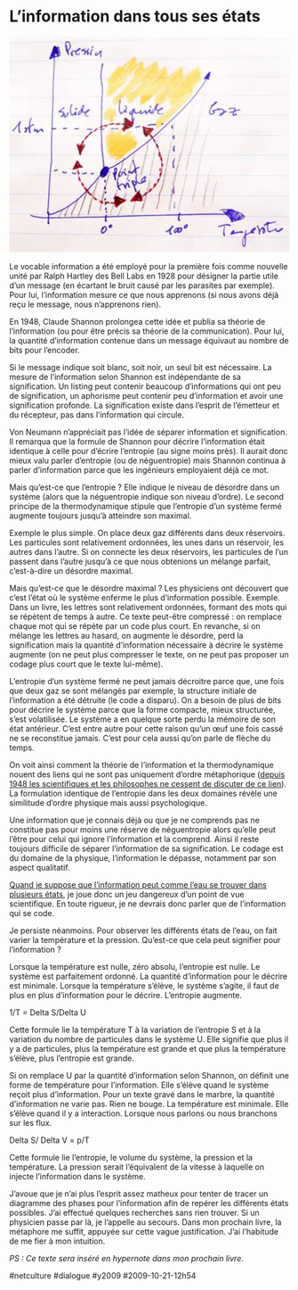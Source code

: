# L’information dans tous ses états

![Point triple](_i/ptrible.webp)

Le vocable information a été employé pour la première fois comme nouvelle unité par Ralph Hartley des Bell Labs en 1928 pour désigner la partie utile d’un message (en écartant le bruit causé par les parasites par exemple). Pour lui, l’information mesure ce que nous apprenons (si nous avons déjà reçu le message, nous n’apprenons rien).

En 1948, Claude Shannon prolongea cette idée et publia sa théorie de l’information (ou pour être précis sa théorie de la communication). Pour lui, la quantité d’information contenue dans un message équivaut au nombre de bits pour l’encoder.

Si le message indique soit blanc, soit noir, un seul bit est nécessaire. La mesure de l’information selon Shannon est indépendante de sa signification. Un listing peut contenir beaucoup d’informations qui ont peu de signification, un aphorisme peut contenir peu d’information et avoir une signification profonde. La signification existe dans l’esprit de l’émetteur et du récepteur, pas dans l’information qui circule.

Von Neumann n’appréciait pas l’idée de séparer information et signification. Il remarqua que la formule de Shannon pour décrire l’information était identique à celle pour d’écrire l’entropie (au signe moins près). Il aurait donc mieux valu parler d’entropie (ou de néguentropie) mais Shannon continua à parler d’information parce que les ingénieurs employaient déjà ce mot.

Mais qu’est-ce que l’entropie ? Elle indique le niveau de désordre dans un système (alors que la néguentropie indique son niveau d’ordre). Le second principe de la thermodynamique stipule que l’entropie d’un système fermé augmente toujours jusqu’à atteindre son maximal.

Exemple le plus simple. On place deux gaz différents dans deux réservoirs. Les particules sont relativement ordonnées, les unes dans un réservoir, les autres dans l’autre. Si on connecte les deux réservoirs, les particules de l’un passent dans l’autre jusqu’à ce que nous obtenions un mélange parfait, c’est-à-dire un désordre maximal.

Mais qu’est-ce que le désordre maximal ? Les physiciens ont découvert que c’est l’état où le système enferme le plus d’information possible. Exemple. Dans un livre, les lettres sont relativement ordonnées, formant des mots qui se répètent de temps à autre. Ce texte peut-être compressé : on remplace chaque mot qui se répète par un code plus court. En revanche, si on mélange les lettres au hasard, on augmente le désordre, perd la signification mais la quantité d’information nécessaire à décrire le système augmente (on ne peut plus compresser le texte, on ne peut pas proposer un codage plus court que le texte lui-même).

L’entropie d’un système fermé ne peut jamais décroitre parce que, une fois que deux gaz se sont mélangés par exemple, la structure initiale de l’information a été détruite (le code a disparu). On a besoin de plus de bits pour décrire le système parce que la forme compacte, mieux structurée, s’est volatilisée. Le système a en quelque sorte perdu la mémoire de son état antérieur. C’est entre autre pour cette raison qu’un œuf une fois cassé ne se reconstitue jamais. C’est pour cela aussi qu’on parle de flèche du temps.

On voit ainsi comment la théorie de l’information et la thermodynamique nouent des liens qui ne sont pas uniquement d’ordre métaphorique ([depuis 1948 les scientifiques et les philosophes ne cessent de discuter de ce lien](http://www.mpiwg-berlin.mpg.de/staff/segal/thesis/thesehtm/chap5/ch5btxt.htm)). La formulation identique de l’entropie dans les deux domaines révèle une similitude d’ordre physique mais aussi psychologique.

Une information que je connais déjà ou que je ne comprends pas ne constitue pas pour moins une réserve de néguentropie alors qu’elle peut l’être pour celui qui ignore l’information et la comprend. Ainsi il reste toujours difficile de séparer l’information de sa signification. Le codage est du domaine de la physique, l’information le dépasse, notamment par son aspect qualitatif.

[Quand je suppose que l’information peut comme l’eau se trouver dans plusieurs états](../9/le-flux-troisieme-etat-de-linformation.md), je joue donc un jeu dangereux d’un point de vue scientifique. En toute rigueur, je ne devrais donc parler que de l’information qui se code.

Je persiste néanmoins. Pour observer les différents états de l’eau, on fait varier la température et la pression. Qu’est-ce que cela peut signifier pour l’information ?

Lorsque la température est nulle, zéro absolu, l’entropie est nulle. Le système est parfaitement ordonné. La quantité d’information pour le décrire est minimale. Lorsque la température s’élève, le système s’agite, il faut de plus en plus d’information pour le décrire. L’entropie augmente.

1/T = Delta S/Delta U

Cette formule lie la température T à la variation de l’entropie S et à la variation du nombre de particules dans le système U. Elle signifie que plus il y a de particules, plus la température est grande et que plus la température s’élève, plus l’entropie est grande.

Si on remplace U par la quantité d’information selon Shannon, on définit une forme de température pour l’information. Elle s’élève quand le système reçoit plus d’information. Pour un texte gravé dans le marbre, la quantité d’information ne varie pas. Rien ne bouge. La température est minimale. Elle s’élève quand il y a interaction. Lorsque nous parlons ou nous branchons sur les flux.

Delta S/ Delta V = p/T

Cette formule lie l’entropie, le volume du système, la pression et la température. La pression serait l’équivalent de la vitesse à laquelle on injecte l’information dans le système.

J’avoue que je n’ai plus l’esprit assez matheux pour tenter de tracer un diagramme des phases pour l’information afin de repérer les différents états possibles. J’ai effectué quelques recherches sans rien trouver. Si un physicien passe par là, je l’appelle au secours. Dans mon prochain livre, la métaphore me suffit, appuyée sur cette vague justification. J’ai l’habitude de me fier à mon intuition.

*PS : Ce texte sera inséré en hypernote dans mon prochain livre.*

#netculture #dialogue #y2009 #2009-10-21-12h54
